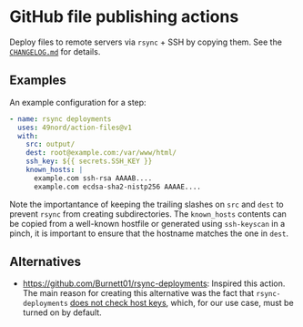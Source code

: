# GitHub file publishing actions

Deploy files to remote servers via `rsync` + SSH by copying them. See the [`CHANGELOG.md`](CHANGELOG.md) for details.

## Examples

An example configuration for a step:

```yaml
- name: rsync deployments
  uses: 49nord/action-files@v1
  with:
    src: output/
    dest: root@example.com:/var/www/html/
    ssh_key: ${{ secrets.SSH_KEY }}
    known_hosts: |
      example.com ssh-rsa AAAAB....
      example.com ecdsa-sha2-nistp256 AAAAE....
```

Note the importantance of keeping the trailing slashes on `src` and `dest` to prevent `rsync` from creating subdirectories. The `known_hosts` contents can be copied from a well-known hostfile or generated using `ssh-keyscan` in a pinch, it is important to ensure that the hostname matches the one in `dest`.

## Alternatives

* <https://github.com/Burnett01/rsync-deployments>: Inspired this action. The main reason for creating this alternative was the fact that `rsync-deployments` [does not check host keys](https://github.com/Burnett01/rsync-deployments/blob/22f8d1ffe807551ba75eba6a450c3d577690249f/entrypoint.sh#L12), which, for our use case, must be turned on by default.
